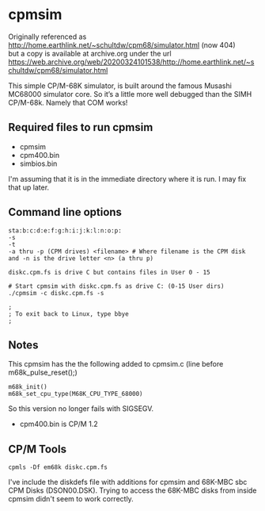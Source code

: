 # cpmsim
Originally referenced as http://home.earthlink.net/~schultdw/cpm68/simulator.html (now 404)<br>
but a copy is available at archive.org under the url
https://web.archive.org/web/20200324101538/http://home.earthlink.net/~schultdw/cpm68/simulator.html

This simple CP/M-68K simulator, is built around the famous Musashi MC68000 simulator core.  So it’s a little more well debugged than the SIMH CP/M-68k. Namely that COM works!

## Required files to run cpmsim

- cpmsim
- cpm400.bin
- simbios.bin

I'm assuming that it is in the immediate directory where it is run. I may fix that up later.

## Command line options

```
sta:b:c:d:e:f:g:h:i:j:k:l:n:o:p:
-s
-t
-a thru -p (CPM drives) <filename> # Where filename is the CPM disk and -n is the drive letter <n> (a thru p)

diskc.cpm.fs is drive C but contains files in User 0 - 15
```

```
# Start cpmsim with diskc.cpm.fs as drive C: (0-15 User dirs)
./cpmsim -c diskc.cpm.fs -s

;
; To exit back to Linux, type bbye
;
```

## Notes

This cpmsim has the the following added to cpmsim.c (line before m68k_pulse_reset();)
```
m68k_init()
m68k_set_cpu_type(M68K_CPU_TYPE_68000)
```
So this version no longer fails with SIGSEGV.

- cpm400.bin is CP/M 1.2

## CP/M Tools

```
cpmls -Df em68k diskc.cpm.fs
```

I've include the diskdefs file with additions for cpmsim and 68K-MBC sbc CPM Disks (DSON00.DSK). Trying to access the 68K-MBC disks from inside cpmsim didn't seem to work correctly.
